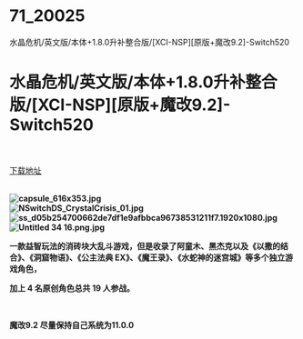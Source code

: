 # 71_20025
水晶危机/英文版/本体+1.8.0升补整合版/[XCI-NSP][原版+魔改9.2]-Switch520
# 水晶危机/英文版/本体+1.8.0升补整合版/[XCI-NSP][原版+魔改9.2]-Switch520
 <br/></br>
[下载地址](https://www.switch520.cc/article/20025 "下载地址")
<br/></br>

<p><strong><img title="capsule_616x353.jpg" src="https://www.switch520.cc/muke_img/2021_07_09_78fd6c1cf960a.jpg" alt="capsule_616x353.jpg"></strong><br>
<strong><img title="NSwitchDS_CrystalCrisis_01.jpg" src="https://www.switch520.cc/muke_img/2021_07_09_b7c4a4a6e3c52.jpg" alt="NSwitchDS_CrystalCrisis_01.jpg"></strong><br>
<strong><img title="ss_d05b254700662de7df1e9afbbca96738531211f7.1920x1080.jpg" src="https://www.switch520.cc/muke_img/2021_07_09_4e65695f1faa4.jpg" alt="ss_d05b254700662de7df1e9afbbca96738531211f7.1920x1080.jpg"></strong><br>
<strong><img title="Untitled 34 16.png.jpg" src="https://www.switch520.cc/muke_img/2021_07_09_af42b3c243633.jpg" alt="Untitled 34 16.png.jpg">&nbsp;</strong></p>
<p><strong>一款益智玩法的消砖块大乱斗游戏，但是收录了阿童木、黑杰克以及《以撒的结合》、《洞窟物语》、《公主法典 EX》、《魔王录》、《水蛇神的迷宫城》等多个独立游戏角色，</strong></p>
<p><strong>加上 4 名原创角色总共 19 人参战。</strong></p>
<p>&nbsp;</p>
<p><strong>魔改9.2 尽量保持自己系统为11.0.0</strong></p>
